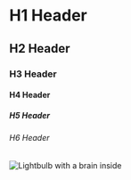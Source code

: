 # H1 Header
## H2 Header
### H3 Header
#### H4 Header
##### H5 Header
###### H6 Header
![Lightbulb with a brain inside](https://pixnio.com/free-images/2018/08/21/2018-08-21-20-56-58-850x1133.png)
